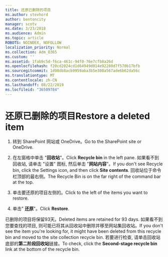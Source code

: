 ```yaml
---
title: 还原已删除的项目
ms.author: stevhord
author: bentoncity
manager: scotv
ms.date: 3/23/2018
ms.audience: Admin
ms.topic: article
ROBOTS: NOINDEX, NOFOLLOW
localization_priority: Normal
ms.collection: Adm_O365
ms.custom: ''
ms.assetid: 1fab9c5d-f6ca-461c-94f0-76e7cfb8a26d
ms.openlocfilehash: f20cd2024cd1d64949d014e92280d7f570b17bfb
ms.sourcegitcommit: 1d98db8acb9959aba3b5e308a567ade6b62da56c
ms.translationtype: MT
ms.contentlocale: zh-CN
ms.lasthandoff: 08/22/2019
ms.locfileid: "36509784"
---
```

# <a name="restore-a-deleted-item"></a><span data-ttu-id="fcde2-102">还原已删除的项目</span><span class="sxs-lookup"><span data-stu-id="fcde2-102">Restore a deleted item</span></span>

1. <span data-ttu-id="fcde2-103">转到 SharePoint 网站或 OneDrive。</span><span class="sxs-lookup"><span data-stu-id="fcde2-103">Go to the SharePoint site or OneDrive.</span></span>
    
2. <span data-ttu-id="fcde2-104">在左窗格中单击 "**回收站**"。</span><span class="sxs-lookup"><span data-stu-id="fcde2-104">Click **Recycle bin** in the left pane.</span></span> <span data-ttu-id="fcde2-105">如果看不到回收站, 请单击 "设置" 图标, 然后单击 "**网站内容**"。</span><span class="sxs-lookup"><span data-stu-id="fcde2-105">If you don't see Recycle bin, click the Settings icon, and then click **Site contents**.</span></span> <span data-ttu-id="fcde2-106">回收站位于命令栏顶部的最右侧。</span><span class="sxs-lookup"><span data-stu-id="fcde2-106">The Recycle Bin is on the far right of the command bar at the top.</span></span>
    
3. <span data-ttu-id="fcde2-107">单击要还原的项目左侧的。</span><span class="sxs-lookup"><span data-stu-id="fcde2-107">Click to the left of the items you want to restore.</span></span>
    
4. <span data-ttu-id="fcde2-108">单击" **还原**"。</span><span class="sxs-lookup"><span data-stu-id="fcde2-108">Click **Restore**.</span></span>
    
<span data-ttu-id="fcde2-109">已删除的项目将保留93天。</span><span class="sxs-lookup"><span data-stu-id="fcde2-109">Deleted items are retained for 93 days.</span></span> <span data-ttu-id="fcde2-110">如果看不到您要查找的项目, 则可能已将其从回收站中删除并移至网站集回收站。</span><span class="sxs-lookup"><span data-stu-id="fcde2-110">If you don't see the item you're looking for, it might have been deleted from this recycle bin and moved to the site collection recycle bin.</span></span> <span data-ttu-id="fcde2-111">若要进行检查, 请单击回收站底部的**第二阶段回收站**链接。</span><span class="sxs-lookup"><span data-stu-id="fcde2-111">To check, click the **Second-stage recycle bin** link at the bottom of the recycle bin.</span></span> 
  

